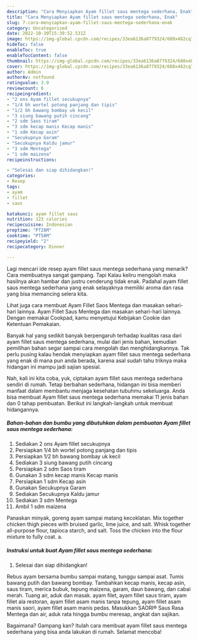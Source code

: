 ```yaml
---
description: "Cara Menyiapkan Ayam fillet saus mentega sederhana, Enak"
title: "Cara Menyiapkan Ayam fillet saus mentega sederhana, Enak"
slug: 7-cara-menyiapkan-ayam-fillet-saus-mentega-sederhana-enak
category: Uncategorized
date: 2022-10-30T15:39:52.531Z
image: https://img-global.cpcdn.com/recipes/33ea6136a8779324/680x482cq70/ayam-fillet-saus-mentega-sederhana-foto-resep-utama.jpg
hideToc: false
enableToc: true
enableTocContent: false
thumbnail: https://img-global.cpcdn.com/recipes/33ea6136a8779324/680x482cq70/ayam-fillet-saus-mentega-sederhana-foto-resep-utama.jpg
cover: https://img-global.cpcdn.com/recipes/33ea6136a8779324/680x482cq70/ayam-fillet-saus-mentega-sederhana-foto-resep-utama.jpg
author: Admin
authorAv: notfound
ratingvalue: 3.9
reviewcount: 6
recipeingredient:
- "2 ons Ayam fillet secukupnya"
- "1/4 bh wortel potong panjang dan tipis"
- "1/2 bh bawang bombay uk kecil"
- "3 siung bawang putih cincang"
- "2 sdm Saos tiram"
- "3 sdm kecap manis Kecap manis"
- "1 sdm Kecap asin"
- "Secukupnya Garam"
- "Secukupnya Kaldu jamur"
- "3 sdm Mentega"
- "1 sdm maizena"
recipeinstructions:

- "Selesai dan siap dihidangkan!"
categories:
- Resep
tags:
- ayam
- fillet
- saus

katakunci: ayam fillet saus 
nutrition: 123 calories
recipecuisine: Indonesian
preptime: "PT28M"
cooktime: "PT58M"
recipeyield: "2"
recipecategory: Dinner

---
```



Lagi mencari ide resep ayam fillet saus mentega sederhana yang menarik? Cara membuatnya sangat gampang. Tapi Kalau keliru mengolah maka hasilnya akan hambar dan justru cenderung tidak enak. Padahal ayam fillet saus mentega sederhana yang enak selayaknya memiliki aroma dan rasa yang bisa memancing selera kita.


Lihat juga cara membuat Ayam Fillet Saos Mentega dan masakan sehari-hari lainnya. Ayam Fillet Saus Mentega dan masakan sehari-hari lainnya. Dengan memakai Cookpad, kamu menyetujui Kebijakan Cookie dan Ketentuan Pemakaian.

Banyak hal yang sedikit banyak berpengaruh terhadap kualitas rasa dari ayam fillet saus mentega sederhana, mulai dari jenis bahan, kemudian pemilihan bahan segar sampai cara mengolah dan menghidangkannya. Tak perlu pusing kalau hendak menyiapkan ayam fillet saus mentega sederhana yang enak di mana pun anda berada, karena asal sudah tahu triknya maka hidangan ini mampu jadi sajian spesial.


Nah, kali ini kita coba, yuk, ciptakan ayam fillet saus mentega sederhana sendiri di rumah. Tetap berbahan sederhana, hidangan ini bisa memberi manfaat dalam membantu menjaga kesehatan tubuhmu sekeluarga. Anda bisa membuat Ayam fillet saus mentega sederhana memakai 11 jenis bahan dan 0 tahap pembuatan. Berikut ini langkah-langkah untuk membuat hidangannya.

<!--inarticleads1-->

##### Bahan-bahan dan bumbu yang dibutuhkan dalam pembuatan Ayam fillet saus mentega sederhana:

1. Sediakan 2 ons Ayam fillet secukupnya
1. Persiapkan 1/4 bh wortel potong panjang dan tipis
1. Persiapkan 1/2 bh bawang bombay uk kecil
1. Sediakan 3 siung bawang putih cincang
1. Persiapkan 2 sdm Saos tiram
1. Gunakan 3 sdm kecap manis Kecap manis
1. Persiapkan 1 sdm Kecap asin
1. Gunakan Secukupnya Garam
1. Sediakan Secukupnya Kaldu jamur
1. Sediakan 3 sdm Mentega
1. Ambil 1 sdm maizena


Panaskan minyak, goreng ayam sampai matang kecoklatan. Mix together chicken thigh pieces with bruised garlic, lime juice, and salt. Whisk together all-purpose flour, tapioca starch, and salt. Toss the chicken into the flour mixture to fully coat. a. 

<!--inarticleads2-->

##### Instruksi untuk buat Ayam fillet saus mentega sederhana:


1. Selesai dan siap dihidangkan!

Rebus ayam bersama bumbu sampai matang, tunggu sampai asat. Tumis bawang putih dan bawang bombay. Tambahkan kecap manis, kecap asin, saus tiram, merica bubuk, tepung maizena, garam, daun bawang, dan cabai merah. Tuang air, aduk dan masak. ayam filet, ayam fillet saus tiram, ayam fillet ala restoran, ayam fillet asam manis tanpa tepung, ayam fillet asam manis saori, ayam fillet asam manis pedas. Masukkan SAORI® Saus Rasa Mentega dan air, aduk rata hingga bumbu meresap, angkat dan sajikan. 

Bagaimana? Gampang kan? Itulah cara membuat ayam fillet saus mentega sederhana yang bisa anda lakukan di rumah. Selamat mencoba!
